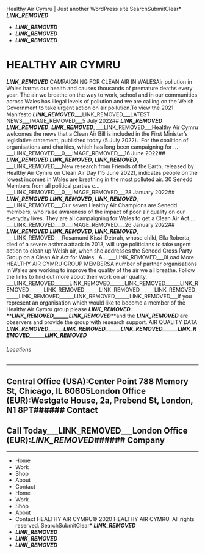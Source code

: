 
Healthy Air Cymru | Just another WordPress site
SearchSubmitClear* ___LINK_REMOVED___
* ___LINK_REMOVED___
* ___LINK_REMOVED___
* ___LINK_REMOVED___
# HEALTHY AIR CYMRU
___LINK_REMOVED___ 
CAMPAIGNING FOR CLEAN AIR IN WALESAir pollution in Wales harms our health and causes thousands of premature deaths every year. The air we breathe on the way to work, school and in our communities across Wales has illegal levels of pollution and we are calling on the Welsh Government to take urgent action on air pollution.To view the 2021 Manifesto **___LINK_REMOVED___**___LINK_REMOVED___LATEST NEWS___IMAGE_REMOVED___5 July 2022## ___LINK_REMOVED___
___LINK_REMOVED___, ___LINK_REMOVED___, ___LINK_REMOVED___Healthy Air Cymru welcomes the news that a Clean Air Bill is included in the First Minister’s legislative statement, published today (5 July 2022).  For the coalition of organisations and charities, which has long been campaigning for ...
___LINK_REMOVED___0___IMAGE_REMOVED___16 June 2022## ___LINK_REMOVED___
___LINK_REMOVED___, ___LINK_REMOVED___, ___LINK_REMOVED___New research from Friends of the Earth, released by Healthy Air Cymru on Clean Air Day (15 June 2022), indicates people on the lowest incomes in Wales are breathing in the most polluted air. 30 Senedd Members from all political parties c...
___LINK_REMOVED___0___IMAGE_REMOVED___28 January 2022## ___LINK_REMOVED___
___LINK_REMOVED___, ___LINK_REMOVED___, ___LINK_REMOVED___Our seven Healthy Air Champions are Senedd members, who raise awareness of the impact of poor air quality on our everyday lives. They are all campaigning for Wales to get a Clean Air Act....
___LINK_REMOVED___0___IMAGE_REMOVED___26 January 2022## ___LINK_REMOVED___
___LINK_REMOVED___, ___LINK_REMOVED___, ___LINK_REMOVED___Rosamund Kissi-Debrah, whose child, Ella Roberta, died of a severe asthma attack in 2013, will urge politicians to take urgent action to clean up Welsh air, when she addresses the Senedd Cross Party Group on a Clean Air Act for Wales.  A...
___LINK_REMOVED___0Load More HEALTHY AIR CYMRU GROUP MEMBERSA number of partner organisations in Wales are working to improve the quality of the air we all breathe.
Follow the links to find out more about their work on air quality.
___LINK_REMOVED______LINK_REMOVED______LINK_REMOVED______LINK_REMOVED______LINK_REMOVED______LINK_REMOVED______LINK_REMOVED______LINK_REMOVED______LINK_REMOVED______LINK_REMOVED___If you represent an organisation which would like to become a member of the Healthy Air Cymru group please ___LINK_REMOVED___.
**___LINK_REMOVED______LINK_REMOVED___**and the **___LINK_REMOVED___** are observers and provide the group with research support.
AIR QUALITY DATA
___LINK_REMOVED______LINK_REMOVED______LINK_REMOVED______LINK_REMOVED______LINK_REMOVED___
###### Locations
---
Central Office (USA):Center Point 788 Memory St, Chicago, IL 60605London Office (EUR):Westgate House, 2a, Prebend St, London, N1 8PT###### Contact
---
Call Today___LINK_REMOVED___London Office (EUR):___LINK_REMOVED___###### Company
---
---
* Home
* Work
* Shop
* About
* Contact
* Home
* Work
* Shop
* About
* Contact
HEALTHY AIR CYMRU© 2020 HEALTHY AIR CYMRU. All rights reserved.
SearchSubmitClear* ___LINK_REMOVED___
* ___LINK_REMOVED___
* ___LINK_REMOVED___
* ___LINK_REMOVED___
 
 
